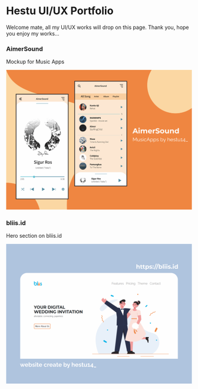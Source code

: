 # Hestu UI/UX Portfolio

Welcome mate, all my UI/UX works will drop on this page.
Thank you, hope you enjoy my works...

### AimerSound
Mockup for Music Apps

![image info](./img/mockup-aimersound.png)


### bliis.id
Hero section on bliis.id

![image info](./img/bliis-mockup.png)